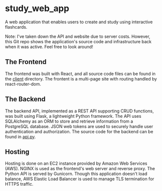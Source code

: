 # study_web_app
A web application that enables users to create and study using interactive flashcards. 

Note: I've taken down the API and website due to server costs. However, this Git repo shows the application's source code and infrastructure back when it was active. Feel free to look around!

## The Frontend
The frontend was built with React, and all source code files can be found in the [client](./client) directory. 
The frontent is a multi-page site with routing handled by react-router-dom.  

## The Backend
The backend API, implemented as a REST API supporting CRUD functions, was built using Flask, a lightweight Python framework. 
The API uses SQLAlchemy as an ORM to store and retrieve information from a PostgreSQL database. JSON web tokens are used to securely handle user authentication
and authorization. The source code for the backend can be found in [api.py](./api.py).

## Hosting
Hosting is done on an EC2 instance provided by Amazon Web Services (AWS). NGINX is used as the frontend's web server and reverse proxy. The Python
API is served by Gunicorn. Though this application doesn't load balance, AWS Elastic Load Balancer is used to manage TLS termination for HTTPS traffic.

